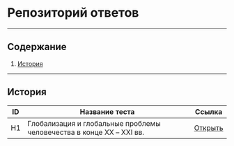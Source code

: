 # Репозиторий ответов

---

## Содержание

1. [История](#история)

---

## История

| ID    | Название теста                                       | Ссылка                      |
|-------|------------------------------------------------------|-----------------------------|
| H1    | Глобализация и глобальные проблемы человечества в конце ХХ – XXI вв.| [Открыть](/history/H1/H1.html)|


